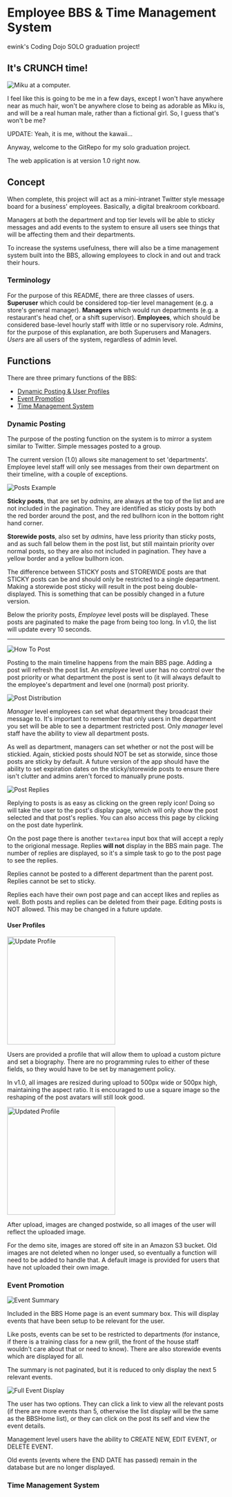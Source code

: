 <h1>Employee BBS & Time Management System</h1>
    <p>ewink's Coding Dojo SOLO graduation project!</p>
        <h2> It's CRUNCH time!</h2>
            <img src="https://www.douglasavenue.com/img/mikucomputer.jpg" alt="Miku at a computer.">
            <p> I feel like this is going to be me in a few days, except I won't have anywhere near as much hair, won't be anywhere close to being as adorable as Miku is, 
                and will be a real human male, rather than a fictional girl. So, I guess that's won't be me?</p>
            <p>UPDATE: Yeah, it is me, without the kawaii...</p>
            <p>Anyway, welcome to the GitRepo for my solo graduation project.</p>
            <p>The web application is at version 1.0 right now.</p>
        <h2>Concept</h2>
            <p>When complete, this project will act as a mini-intranet Twitter style message board for a business' employees. Basically, a digital breakroom corkboard.</p>
            <p>Managers at both the department and top tier levels will be able to sticky messages and add events to the system to ensure all users see things that will be 
                affecting them and their departments.</p>
            <p>To increase the systems usefulness, there will also be a time management system built into the BBS, allowing employees to clock in and out and track their hours.</p>
                <h3>Terminology</h3>
                    <p>For the purpose of this README, there are three classes of users. <b>Superuser</b> which could be considered top-tier level management 
                        (e.g. a store's general manager). <b>Managers</b> which would run departments (e.g. a restaurant's head chef, or a shift supervisor). <b>Employees</b>, 
                        which should be considered base-level hourly staff with little or no supervisory role. <i>Admins</i>, for the purpose of this explanation, are both Superusers and 
                        Managers. <i>Users</i> are all users of the system, regardless of admin level.</p>
        <h2>Functions</h2>
            <p>There are three primary functions of the BBS:</p>
            <ul>
                <li><a href="#Dynamic">Dynamic Posting & User Profiles</a></li>
                <li><a href="#Event">Event Promotion</a></li>
                <li><a href="#TMS">Time Management System</a></li>
            </ul>
            <h3 id="Dynamic">Dynamic Posting</h3>
                <p>The purpose of the posting function on the system is to mirror a system similar to Twitter. Simple messages posted to a group.</p>
                <p>The current version (1.0) allows site management to set 'departments'. Employee level staff will only see messages from their own department on their timeline,
                    with a couple of exceptions.</p>
                <img src="http://douglasavenue.com/ebbsdoc/postclasses.jpg" alt="Posts Example" class="rounded float-left">
                <p><strong>Sticky posts</strong>, that are set by <em>admins</em>, are always at the top of the list and are not included in the pagination. They are
                    identified as sticky posts by both the <span class="text-danger">red</span> border around the post, and the red bullhorn icon in the bottom right hand corner.</p>
                <p><strong>Storewide posts</strong>, also set by <em>admins</em>, have less priority than sticky posts, and as such fall below them in the post list, but still maintain
                    priority over normal posts, so they are also not included in pagination. They have a <span class="text-warning">yellow</span> border and a yellow bullhorn icon.</p>
                <p>The difference between STICKY posts and STOREWIDE posts are that STICKY posts can be and should only be restricted to a single department. Making a storewide post
                    sticky will result in the post being double-displayed. This is something that can be possibly changed in a future version.</p>
                <p>Below the priority posts, <em>Employee</em> level posts will be displayed. These posts are paginated to make the page from being too long. In v1.0, the list will
                    update every 10 seconds.</p>
                <hr class="mx-5 border border-secondary">
                <img src="http://douglasavenue.com/ebbsdoc/postmessage.jpg" alt="How To Post" class="rounded float-left">
                <p>Posting to the main timeline happens from the main BBS page. Adding a post will refresh the post list. An <em>employee</em> level user has no control over the
                    post priority or what department the post is sent to (it will always default to the employee's department and level one (normal) post priority.</p>
                <img src="http://douglasavenue.com/ebbsdoc/postdistribution.jpg" alt="Post Distribution" class="rounded float-right">
                <p><em>Manager</em> level employees can set what department they broadcast their message to. It's important to remember that only users in the department you set
                    will be able to see a department restricted post. Only <em>manager</em> level staff have the ability to view all department posts.</p>
                <p>As well as department, managers can set whether or not the post will be stickied. Again, stickied posts should NOT be set as storwide, since those posts are
                    sticky by default. A future version of the app should have the ability to set expiration dates on the sticky/storewide posts to ensure there isn't clutter and
                    admins aren't forced to manually prune posts.</p>
                <img src="http://douglasavenue.com/ebbsdoc/postreplies.jpg" alt="Post Replies" class="rounded mx-auto d-block">
                <p>Replying to posts is as easy as clicking on the <span class="text-success">green</span> reply icon! Doing so will take the user to the post's display page, which will
                    only show the post selected and that post's replies. You can also access this page by clicking on the post date hyperlink.</p>
                <p>On the post page there is another <code>textarea</code> input box that will accept a reply to the origional message. Replies <strong>will not</strong> display
                    in the BBS main page. The number of replies are displayed, so it's a simple task to go to the post page to see the replies. </p>
                <p>Replies cannot be posted to a different department than the parent post. Replies cannot be set to sticky.</p>
                <p>Replies each have their own post page and can accept likes and replies as well. Both posts and replies can be deleted from their page. Editing posts is NOT allowed.
                    This may be changed in a future update.</p>
                    <h4>User Profiles</h4>
                    <a href="http://douglasavenue.com/ebbsdoc/updateprofile.jpg" target="_blank">
                        <img src="http://douglasavenue.com/ebbsdoc/updateprofile.jpg" alt="Update Profile" class="rounded float-left img-thumbnail" style="width: 250;"></a>
                        <p>Users are provided a profile that will allow them to upload a custom picture and set a biography. There are no programming rules to either of these fields, so they
                            would have to be set by management policy.</p>
                        <p>In v1.0, all images are resized during upload to 500px wide or 500px high, maintaining the aspect ratio. It is encouraged to use a square image so the
                            reshaping of the post avatars will still look good. </p>
                        <a href="http://douglasavenue.com/ebbsdoc/profileupdated.jpg" target="_blank">
                            <img src="http://douglasavenue.com/ebbsdoc/profileupdated.jpg" alt="Updated Profile" class="rounded float-right img-thumbnail" style="width: 250;"></a>
                        <p>After upload, images are changed postwide, so all images of the user will reflect the uploaded image.</p>
                        <p>For the demo site, images are stored off site in an Amazon S3 bucket. Old images are not deleted when no longer used, so eventually a function will need
                            to be added to handle that. A default image is provided for users that have not uploaded their own image.</p>
            <h3 id="Event">Event Promotion</h3>
                <img src="http://douglasavenue.com/ebbsdoc/eventsummary.jpg" alt="Event Summary" class="rounded float-left">
                <p>Included in the BBS Home page is an event summary box. This will display events that have been setup to be relevant for the user.</p>
                <p>Like posts, events can be set to be restricted to departments (for instance, if there is a training class for a new grill, the front of the house staff wouldn't
                    care about that or need to know). There are also storewide events which are displayed for all.</p>
                <p>The summary is not paginated, but it is reduced to only display the next 5 relevant events.</p>
                <img src="http://douglasavenue.com/ebbsdoc/eventfull.jpg" alt="Full Event Display" class="rounded mx-auto d-block">
                <p>The user has two options. They can click a link to view all the relevant posts (if there are more events than 5, otherwise the list display will be the same as
                    the BBSHome list), or they can click on the post its self and view the event details. </p>
                <p>Management level users have the ability to CREATE NEW, EDIT EVENT, or DELETE EVENT. </p>
                <p>Old events (events where the END DATE has passed) remain in the database but are no longer displayed.</p>
            <h3 id="TMS">Time Management System</h3>

<!-- <h1>Employee BBS & Time Management System</h1>
<p>ewink's Coding Dojo SOLO graduation project!</p>
<h2> It's CRUNCH time!</h2>
<img src="https://www.douglasavenue.com/img/mikucomputer.jpg" alt="Miku at a computer.">
<p> I feel like this is going to be me in a few days, except I won't have anywhere near as much hair, won't be anywhere close to being as adorable as Miku is, and will be a real human male, rather than a fictional girl. So, I guess that's won't be me?</p>
<p>UPDATE: Yeah, it is me, without the kawaii...</p>
<p>Anyway, welcome to the GitRepo for my solo graduation project.</p>
<h2>Concept</h2>
<p>When complete, this project will act as a mini-intranet Twitter style message board for a business' employees. Basically, a digital breakroom corkboard.</p>
<p>Managers at both the department and top tier levels will be able to sticky messages and add events to the system to ensure all users see things that will be affecting them and their departments.</p>
<p>To increase the systems usefulness, there will also be a time management system built into the BBS, allowing employees to clock in and out and track their hours.</p>
<h3>Terminology</h3>
<p>For the purpose of this README, there are three classes of users. <b>Superuser</b> which could be considered top-tier level management (e.g. a store's general manager). <b>Managers</b> which would run departments (e.g. a restaurant's head chef, or a shift supervisor). <b>Employees</b>, which should be considered base-level hourly staff with little or no supervisory role. <i>Admins</i>, for the purpose of this explanation, are both Superusers and Managers. <i>Users</i> are all users of the system, regardless of admin level.</p>
<h2>Functions</h2>
<p>There are three </p>
<h2>Goals</h2>
<p>When complete, the system should:</p>
<ul>
  <li>Allow a user to create an account, and log in with that account. <strong>FEATURE COMPLETE</strong>
    <ul>
      <li>Users will be able to upload a profile picture to use with their account. The will also be able to edit their account information, including changing their username and password.</li>
      <li>Admins will be able to edit user's accounts, including being able to change a user's password (in the case a user forgets it and gets locked out).</li>
    </ul></li>
  <li>Allow a user to post messages that will appear on their and other user's timeline.
   <ul>
     <li>Superusers will be able to sticky messages that will appear to all users, regardless of admin level or department. <strong>FEATURE COMPLETE</strong></li>
     <li>Managers will be able to sticky messages that will appear to only their department. <strong>FEATURE COMPLETE</strong></li>
     <li>Users will be able to like and reply to messages. <strong>FEATURE COMPLETE</strong></li>
     <li>Users will be able to delete their own messages. <strong>FEATURE COMPLETE</strong></li>
     <li>Admins will be able to delete any message. <strong>FEATURE COMPLETE</strong></li>
    </ul></li>
  <li>Admins will be able to post and edit events that will be displayed on the user's homepage. <strong>FEATURE COMPLETE</strong></li>
  <li>Employees and managers will be able to use the system as a basic time management system with a clock-in and clock out option, as well as the ability to edit their timesheets (e.g. in the case they forgot to clock out the night before). Admins will be able to edit any user's timesheet. The timesheet system should add up hours worked.
    <ul>
    <li>It should be noted that TIME MANAGEMENT is a low priority feature which may not be completed on time, in which case it will not be added.</li>
    </ul></li>
  </ul>
<h2>Front-End</h2>
<p>To keep things relatively simple, the front end will be developed using Bootstrap for styling, and will incorporate some jQuery functions, primarily AJAX to basically allow the main page to update without reloading the whole page. Tweaks will appear here and there, which is what this GitHub repo is for - so you can make fun of my tweaks.</p>
<h2>Back-end</h2>
<p>The backend will be built using Django and will utilize multiple python libraries. I will update this more when I have decided how much of the built in Django auth I am going to use and how much I am going to build myself.</p>
<h2>Questions?</h2>
<p>Hit me up at erin@douglasavenue.com</p>
<hr>
<p>Thanks for checking this out!</p> -->
